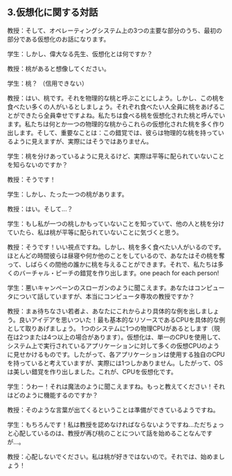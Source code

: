 ## 3.仮想化に関する対話

教授：そして、オペレーティングシステム上の3つの主要な部分のうち、最初の部分である仮想化のお話になります。

学生：しかし、偉大なる先生、仮想化とは何ですか？

教授：桃があると想像してください。

学生：桃？ （信用できない）

教授：はい、桃です。それを物理的な桃と呼ぶことにしよう。しかし、この桃を食べたい多くの人がいるとしましょう。それぞれ食べたい人全員に桃をあげることができたら全員幸せですよね。私たちは食べる桃を仮想化された桃と呼んでいます。私たちは何とか一つの物理的な桃からこれらの仮想化された桃を多く作り出します。そして、重要なことは：この錯覚では、彼らは物理的な桃を持っているように見えますが、実際にはそうではありません。

学生：桃を分けあっているように見えるけど、実際は平等に配られていないことを知らないのですか？

教授：そうです！

学生：しかし、たった一つの桃があります。

教授：はい。そして...？

学生：もし私が一つの桃しかもっていないことを知っていて、他の人と桃を分けていたら、私は桃が平等に配られていないことに気づくと思う。

教授：そうです！いい視点ですね。しかし、桃を多く食べたい人がいるのです。ほとんどの時間彼らは昼寝や何か他のことをしているので、あなたはその桃を奪って、しばらくの間他の誰かに桃を与えることができます。それで、私たちは多くのバーチャル・ピーチの錯覚を作り出します。one peach for each person!

学生：悪いキャンペーンのスローガンのように聞こえます。あなたはコンピュータについて話していますが、本当にコンピュータ専攻の教授ですか？

教授：まぁ待ちなさい若者よ、あなたにこれからより具体的な例を出しましょう。良いアイデアを思いついた！最も基本的なリソースであるCPUを具体的な例として取りあげましょう。 1つのシステムに1つの物理CPUがあるとします（現在は2つまたは4つ以上の場合があります）。仮想化は、単一のCPUを使用して、システム上で実行されているアプリケーションに対して多くの仮想CPUのように見せかけるものです。したがって、各アプリケーションは使用する独自のCPUを持っていると考えていますが、実際には1つしかありません。したがって、OSは美しい錯覚を作り出しました。これが、CPUを仮想化です。

学生：うわー！それは魔法のように聞こえますね。もっと教えてください！それはどのように機能するのですか？

教授：そのような言葉が出てくるということは準備ができているようですね。

学生：もちろんです！私は教授を認めなければならないようですね…ただちょっと心配しているのは、教授が再び桃のことについて話を始めることなんですが…。

教授：心配しないでください。私は桃が好きではないので。それでは、始めましょう！
